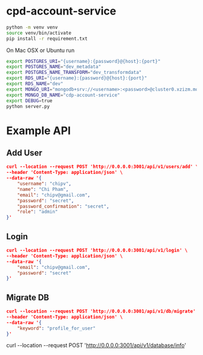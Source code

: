 # cpd-account-service


```bash
python -m venv venv
source venv/bin/activate
pip install -r requirement.txt
```
On Mac OSX or Ubuntu run
```bash
export POSTGRES_URI="{username}:{password}@{host}:{port}"
export POSTGRES_NAME="dev_metadata"
export POSTGRES_NAME_TRANSFORM="dev_transformdata"
export RDS_URI="{username}:{password}@{host}:{port}"
export RDS_NAME="dev"
export MONGO_URI="mongodb+srv://<username>:<password>@cluster0.xzizm.mongodb.net/cdp-account-service?retryWrites=true&w=majority"
export MONGO_DB_NAME="cdp-account-service"
export DEBUG=true
python server.py
```

# Example API
## Add User
```json
curl --location --request POST 'http://0.0.0.0:3001/api/v1/users/add' \
--header 'Content-Type: application/json' \
--data-raw '{
	"username": "chipv",
	"name": "Chi Pham",
	"email": "chipv@gmail.com",
	"password": "secret",
	"password_confirmation": "secret",
	"role": "admin"
}'
```

## Login
```json
curl --location --request POST 'http://0.0.0.0:3001/api/v1/login' \
--header 'Content-Type: application/json' \
--data-raw '{
	"email": "chipv@gmail.com",
	"password": "secret"
}'
```

## Migrate DB
```json
curl --location --request POST 'http://0.0.0.0:3001/api/v1/db/migrate' \
--header 'Content-Type: application/json' \
--data-raw '{
	"keyword": "profile_for_user"
}'
```

curl --location --request POST 'http://0.0.0.0:3001/api/v1/database/info'